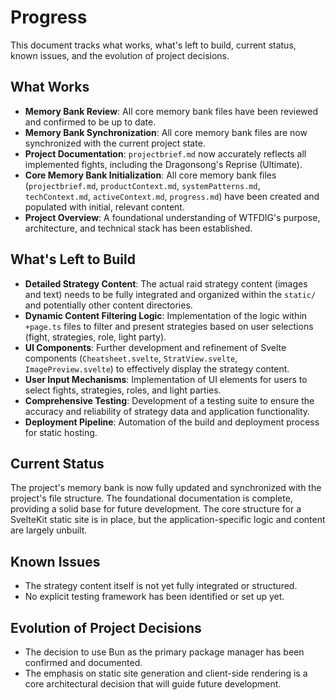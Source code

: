 # Progress

This document tracks what works, what's left to build, current status, known issues, and the evolution of project decisions.

## What Works
- **Memory Bank Review**: All core memory bank files have been reviewed and confirmed to be up to date.
- **Memory Bank Synchronization**: All core memory bank files are now synchronized with the current project state.
- **Project Documentation**: `projectbrief.md` now accurately reflects all implemented fights, including the Dragonsong's Reprise (Ultimate).
- **Core Memory Bank Initialization**: All core memory bank files (`projectbrief.md`, `productContext.md`, `systemPatterns.md`, `techContext.md`, `activeContext.md`, `progress.md`) have been created and populated with initial, relevant content.
- **Project Overview**: A foundational understanding of WTFDIG's purpose, architecture, and technical stack has been established.

## What's Left to Build
- **Detailed Strategy Content**: The actual raid strategy content (images and text) needs to be fully integrated and organized within the `static/` and potentially other content directories.
- **Dynamic Content Filtering Logic**: Implementation of the logic within `+page.ts` files to filter and present strategies based on user selections (fight, strategies, role, light party).
- **UI Components**: Further development and refinement of Svelte components (`Cheatsheet.svelte`, `StratView.svelte`, `ImagePreview.svelte`) to effectively display the strategy content.
- **User Input Mechanisms**: Implementation of UI elements for users to select fights, strategies, roles, and light parties.
- **Comprehensive Testing**: Development of a testing suite to ensure the accuracy and reliability of strategy data and application functionality.
- **Deployment Pipeline**: Automation of the build and deployment process for static hosting.

## Current Status
The project's memory bank is now fully updated and synchronized with the project's file structure. The foundational documentation is complete, providing a solid base for future development. The core structure for a SvelteKit static site is in place, but the application-specific logic and content are largely unbuilt.

## Known Issues
- The strategy content itself is not yet fully integrated or structured.
- No explicit testing framework has been identified or set up yet.

## Evolution of Project Decisions
- The decision to use Bun as the primary package manager has been confirmed and documented.
- The emphasis on static site generation and client-side rendering is a core architectural decision that will guide future development.
